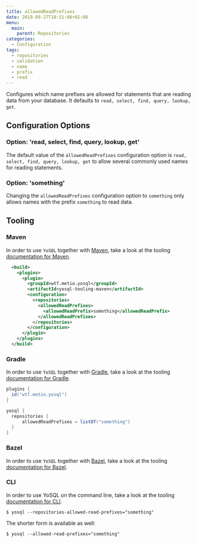 ```yaml
---
title: allowedReadPrefixes
date: 2019-09-27T18:51:08+02:00
menu:
  main:
    parent: Repositories
categories:
  - Configuration
tags:
  - repositories
  - validation
  - name
  - prefix
  - read
---
```


Configures which name prefixes are allowed for statements that are reading data from your database. It defaults to `read, select, find, query, lookup, get`.

## Configuration Options

### Option: 'read, select, find, query, lookup, get'

The default value of the `allowedReadPrefixes` configuration option is `read, select, find, query, lookup, get` to allow several commonly used names for reading statements.

### Option: 'something'

Changing the `allowedReadPrefixes` configuration option to `something` only allows names with the prefix `something` to read data.

## Tooling

### Maven

In order to use `YoSQL` together with [Maven](https://maven.apache.org/), take a look at the tooling [documentation
for Maven](/tooling/maven/).

```xml
  <build>
    <plugins>
      <plugin>
        <groupId>wtf.metio.yosql</groupId>
        <artifactId>yosql-tooling-maven</artifactId>
        <configuration>
          <repositories>
            <allowedReadPrefixes>
              <allowedReadPrefix>something</allowedReadPrefix>
            </allowedReadPrefixes>
          </repositories>
        </configuration>
      </plugin>
    </plugins>
  </build>
```

### Gradle

In order to use `YoSQL` together with [Gradle](https://gradle.org/), take a look at the tooling [documentation for Gradle](/tooling/gradle/).

```groovy
plugins {
  id("wtf.metio.yosql")
}

yosql {
  repositories {
      allowedReadPrefixes = listOf("something")
  }
}
```

### Bazel

In order to use `YoSQL` together with [Bazel](https://bazel.build/), take a look at the tooling [documentation for
Bazel](/tooling/bazel/).

### CLI

In order to use YoSQL on the command line, take a look at the tooling [documentation for CLI](/tooling/cli/).

```shell
$ yosql --repositories-allowed-read-prefixes="something"
```

The shorter form is available as well:

```shell
$ yosql --allowed-read-prefixes="something"
```

